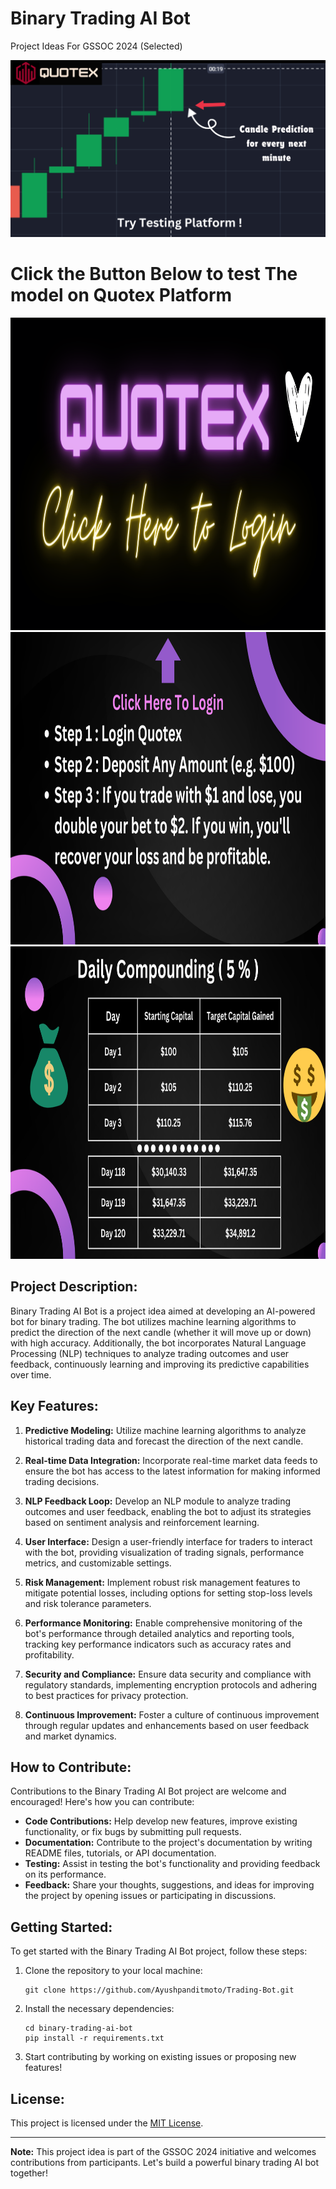# Binary Trading AI Bot

Project Ideas For GSSOC 2024 (Selected)
<!-- Image with button link -->
[![Binary Trading AI Bot](./image/main_new.png)](https://panditrader.vercel.app/quotex)

# Click the Button Below to test The model on Quotex Platform
<!-- text link no images -->
<a href="https://panditrader.vercel.app/quotex">
   <img src="./image/main.png" width="1000" height="500">
</a>

<a href="https://panditrader.vercel.app/quotex">
   <img src="./image/case1.png" width="1000" height="500">
</a>

<a href="https://panditrader.vercel.app/quotex">
   <img src="./image/case2.png" width="1000" height="500">
</a>



## Project Description:

Binary Trading AI Bot is a project idea aimed at developing an AI-powered bot for binary trading. The bot utilizes machine learning algorithms to predict the direction of the next candle (whether it will move up or down) with high accuracy. Additionally, the bot incorporates Natural Language Processing (NLP) techniques to analyze trading outcomes and user feedback, continuously learning and improving its predictive capabilities over time.


## Key Features:

1. **Predictive Modeling:** Utilize machine learning algorithms to analyze historical trading data and forecast the direction of the next candle.

2. **Real-time Data Integration:** Incorporate real-time market data feeds to ensure the bot has access to the latest information for making informed trading decisions.

3. **NLP Feedback Loop:** Develop an NLP module to analyze trading outcomes and user feedback, enabling the bot to adjust its strategies based on sentiment analysis and reinforcement learning.

4. **User Interface:** Design a user-friendly interface for traders to interact with the bot, providing visualization of trading signals, performance metrics, and customizable settings.

5. **Risk Management:** Implement robust risk management features to mitigate potential losses, including options for setting stop-loss levels and risk tolerance parameters.

6. **Performance Monitoring:** Enable comprehensive monitoring of the bot's performance through detailed analytics and reporting tools, tracking key performance indicators such as accuracy rates and profitability.

7. **Security and Compliance:** Ensure data security and compliance with regulatory standards, implementing encryption protocols and adhering to best practices for privacy protection.

8. **Continuous Improvement:** Foster a culture of continuous improvement through regular updates and enhancements based on user feedback and market dynamics.

## How to Contribute:

Contributions to the Binary Trading AI Bot project are welcome and encouraged! Here's how you can contribute:

- **Code Contributions:** Help develop new features, improve existing functionality, or fix bugs by submitting pull requests.
- **Documentation:** Contribute to the project's documentation by writing README files, tutorials, or API documentation.
- **Testing:** Assist in testing the bot's functionality and providing feedback on its performance.
- **Feedback:** Share your thoughts, suggestions, and ideas for improving the project by opening issues or participating in discussions.

## Getting Started:

To get started with the Binary Trading AI Bot project, follow these steps:

1. Clone the repository to your local machine:
   ```
   git clone https://github.com/Ayushpanditmoto/Trading-Bot.git
   ```

2. Install the necessary dependencies:
   ```
   cd binary-trading-ai-bot
   pip install -r requirements.txt
   ```

3. Start contributing by working on existing issues or proposing new features!

## License:

This project is licensed under the [MIT License](LICENSE).

---

**Note:** This project idea is part of the GSSOC 2024 initiative and welcomes contributions from participants. Let's build a powerful binary trading AI bot together!
